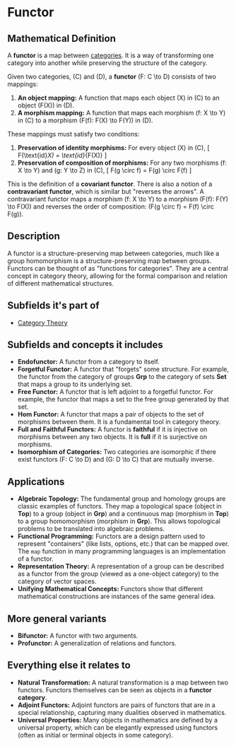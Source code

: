 # Functor

## Mathematical Definition

A **functor** is a map between [categories](./Category.md). It is a way of transforming one category into another while preserving the structure of the category.

Given two categories, \(C\) and \(D\), a **functor** \(F: C \to D\) consists of two mappings:
1.  **An object mapping:** A function that maps each object \(X\) in \(C\) to an object \(F(X)\) in \(D\).
2.  **A morphism mapping:** A function that maps each morphism \(f: X \to Y\) in \(C\) to a morphism \(F(f): F(X) \to F(Y)\) in \(D\).

These mappings must satisfy two conditions:
1.  **Preservation of identity morphisms:** For every object \(X\) in \(C\),
    \[ F(\text{id}_X) = \text{id}_{F(X)} \]
2.  **Preservation of composition of morphisms:** For any two morphisms \(f: X \to Y\) and \(g: Y \to Z\) in \(C\),
    \[ F(g \circ f) = F(g) \circ F(f) \]

This is the definition of a **covariant functor**. There is also a notion of a **contravariant functor**, which is similar but "reverses the arrows". A contravariant functor maps a morphism \(f: X \to Y\) to a morphism \(F(f): F(Y) \to F(X)\) and reverses the order of composition: \(F(g \circ f) = F(f) \circ F(g)\).

## Description

A functor is a structure-preserving map between categories, much like a group homomorphism is a structure-preserving map between groups. Functors can be thought of as "functions for categories". They are a central concept in category theory, allowing for the formal comparison and relation of different mathematical structures.

## Subfields it's part of

*   [Category Theory](./)

## Subfields and concepts it includes

*   **Endofunctor:** A functor from a category to itself.
*   **Forgetful Functor:** A functor that "forgets" some structure. For example, the functor from the category of groups **Grp** to the category of sets **Set** that maps a group to its underlying set.
*   **Free Functor:** A functor that is left adjoint to a forgetful functor. For example, the functor that maps a set to the free group generated by that set.
*   **Hom Functor:** A functor that maps a pair of objects to the set of morphisms between them. It is a fundamental tool in category theory.
*   **Full and Faithful Functors:** A functor is **faithful** if it is injective on morphisms between any two objects. It is **full** if it is surjective on morphisms.
*   **Isomorphism of Categories:** Two categories are isomorphic if there exist functors \(F: C \to D\) and \(G: D \to C\) that are mutually inverse.

## Applications

*   **Algebraic Topology:** The fundamental group and homology groups are classic examples of functors. They map a topological space (object in **Top**) to a group (object in **Grp**) and a continuous map (morphism in **Top**) to a group homomorphism (morphism in **Grp**). This allows topological problems to be translated into algebraic problems.
*   **Functional Programming:** Functors are a design pattern used to represent "containers" (like lists, options, etc.) that can be mapped over. The `map` function in many programming languages is an implementation of a functor.
*   **Representation Theory:** A representation of a group can be described as a functor from the group (viewed as a one-object category) to the category of vector spaces.
*   **Unifying Mathematical Concepts:** Functors show that different mathematical constructions are instances of the same general idea.

## More general variants

*   **Bifunctor:** A functor with two arguments.
*   **Profunctor:** A generalization of relations and functors.

## Everything else it relates to

*   **Natural Transformation:** A natural transformation is a map between two functors. Functors themselves can be seen as objects in a **functor category**.
*   **Adjoint Functors:** Adjoint functors are pairs of functors that are in a special relationship, capturing many dualities observed in mathematics.
*   **Universal Properties:** Many objects in mathematics are defined by a universal property, which can be elegantly expressed using functors (often as initial or terminal objects in some category).
